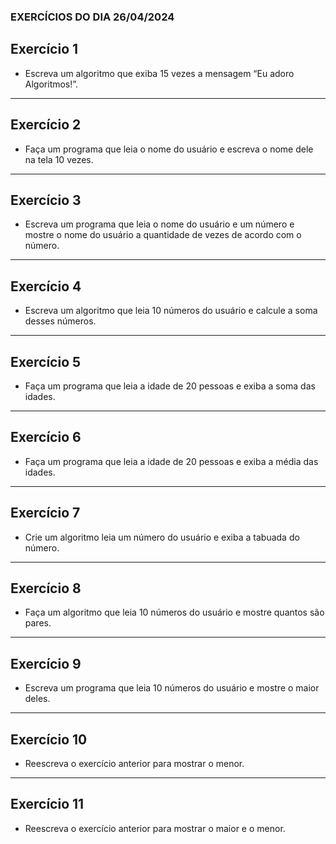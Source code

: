 ### EXERCÍCIOS DO DIA 26/04/2024

## Exercício 1

- Escreva um algoritmo que exiba 15 vezes a mensagem “Eu adoro Algoritmos!”.

<hr>

## Exercício 2

- Faça um programa que leia o nome do usuário e escreva o nome dele na tela 10 vezes.

<hr>

## Exercício 3

- Escreva um programa que leia o nome do usuário e um número e mostre o nome do usuário a quantidade de vezes de acordo com o número.

<hr>

## Exercício 4

- Escreva um algoritmo que leia 10 números do usuário e calcule a soma desses números.

<hr>

## Exercício 5

- Faça um programa que leia a idade de 20 pessoas e exiba a soma das idades.

<hr>

## Exercício 6

- Faça um programa que leia a idade de 20 pessoas e exiba a média das idades.

<hr>

## Exercício 7

- Crie um algoritmo leia um número do usuário e exiba a tabuada do número.

<hr>

## Exercício 8

- Faça um algoritmo que leia 10 números do usuário e mostre quantos são pares.

<hr>

## Exercício 9

- Escreva um programa que leia 10 números do usuário e mostre o maior deles.

<hr>

## Exercício 10

- Reescreva o exercício anterior para mostrar o menor.

<hr>

## Exercício 11

- Reescreva o exercício anterior para mostrar o maior e o menor.

